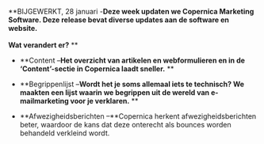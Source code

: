 **BIJGEWERKT, 28 januari -**Deze week updaten we Copernica Marketing
Software. Deze release bevat diverse updates aan de software en
website.\
 \
 **Wat verandert er?**** **

-   **Content –**Het overzicht van artikelen en webformulieren en in de
    ‘Content’-sectie in Copernica laadt sneller.** **

-   **Begrippenlijst –**Wordt het je soms allemaal iets te technisch? We
    maakten een lijst waarin we begrippen uit de wereld van
    e-mailmarketing voor je verklaren.** **

-   **Afwezigheidsberichten –**Copernica herkent afwezigheidsberichten
    beter, waardoor de kans dat deze onterecht als bounces worden
    behandeld verkleind wordt. 

